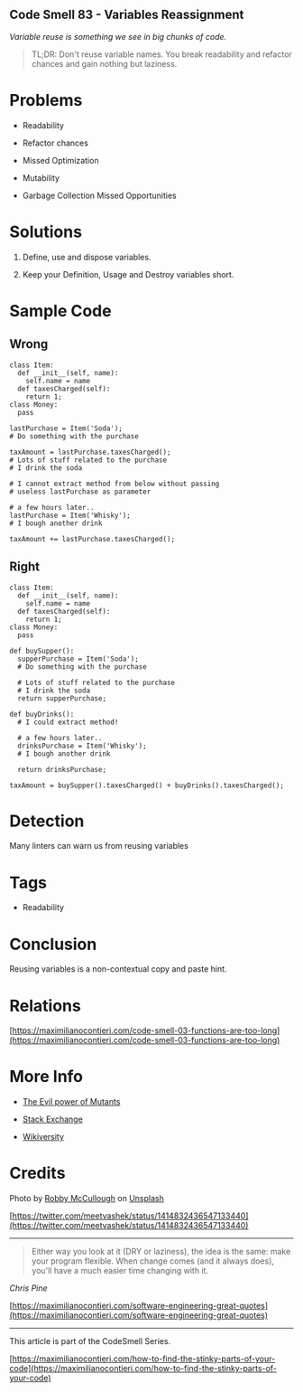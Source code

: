 ## Code Smell 83 - Variables Reassignment

_Variable reuse is something we see in big chunks of code._

> TL;DR: Don't reuse variable names. You break readability and refactor chances and gain nothing but laziness.

Problems
========

*   Readability
    
*   Refactor chances
    
*   Missed Optimization
    
*   Mutability
    
*   Garbage Collection Missed Opportunities
    

Solutions
=========

1.  Define, use and dispose variables.
    
2.  Keep your Definition, Usage and Destroy variables short.
    

Sample Code
===========

Wrong
-----

    class Item:
      def __init__(self, name):
        self.name = name
      def taxesCharged(self):
        return 1;
    class Money:
      pass 
    
    lastPurchase = Item('Soda');
    # Do something with the purchase
    
    taxAmount = lastPurchase.taxesCharged();
    # Lots of stuff related to the purchase
    # I drink the soda
    
    # I cannot extract method from below without passing
    # useless lastPurchase as parameter
    
    # a few hours later..
    lastPurchase = Item('Whisky');
    # I bough another drink
    
    taxAmount += lastPurchase.taxesCharged();
    

Right
-----

    class Item:
      def __init__(self, name):
        self.name = name
      def taxesCharged(self):
        return 1;
    class Money:
      pass 
    
    def buySupper():
      supperPurchase = Item('Soda');
      # Do something with the purchase
    
      # Lots of stuff related to the purchase
      # I drink the soda
      return supperPurchase;
    
    def buyDrinks():
      # I could extract method! 
    
      # a few hours later..
      drinksPurchase = Item('Whisky');
      # I bough another drink
    
      return drinksPurchase;
    
    taxAmount = buySupper().taxesCharged() + buyDrinks().taxesCharged();
    

Detection
=========

Many linters can warn us from reusing variables

Tags
====

*   Readability

Conclusion
==========

Reusing variables is a non-contextual copy and paste hint.

Relations
=========

[https://maximilianocontieri.com/code-smell-03-functions-are-too-long](https://maximilianocontieri.com/code-smell-03-functions-are-too-long)

More Info
=========

*   [The Evil power of Mutants](https://maximilianocontieri.com/the-evil-powers-of-mutants)
    
*   [Stack Exchange](https://softwareengineering.stackexchange.com/questions/115520/should-i-reuse-variables)
    
*   [Wikiversity](https://en.wikiversity.org/wiki/Software_Design/Don%27t_reuse_a_variable)
    

Credits
=======

Photo by [Robby McCullough](https://unsplash.com/@mybbor) on [Unsplash](https://unsplash.com/s/photos/spiral)

[https://twitter.com/meetvashek/status/1414832436547133440](https://twitter.com/meetvashek/status/1414832436547133440)

* * *

> Either way you look at it (DRY or laziness), the idea is the same: make your program flexible. When change comes (and it always does), you'll have a much easier time changing with it.

_Chris Pine_

[https://maximilianocontieri.com/software-engineering-great-quotes](https://maximilianocontieri.com/software-engineering-great-quotes)

* * *

This article is part of the CodeSmell Series.

[https://maximilianocontieri.com/how-to-find-the-stinky-parts-of-your-code](https://maximilianocontieri.com/how-to-find-the-stinky-parts-of-your-code)